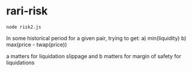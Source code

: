 # rari-risk

`node risk2.js`

In some historical period for a given pair, trying to get:
a) min(liquidity)
b) max(price - twap(price))

a matters for liquidation slippage and b matters for margin of safety for liquidations
